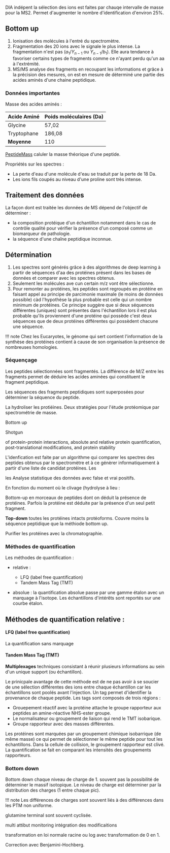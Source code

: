 
DIA indépent la sélection des ions est faites par chauqe intervalle de masse pour la MS2. Permet d'augmenter le nombre d'identification d'environ 25%.

## Bottom up

1. Ionisation des molécules à l'entré du spectromètre.
2. Fragmentation des 20 ions avec le signale le plus intense. La fragmentation n'est pas ($a_1/Y_{n-1}$ ou $Y_{n-1} / b_1$). Elle aura tendance à favoriser certains types de fragments comme ce n'ayant perdu qu'un aa à l'extrémité.
3. MS/MS analyse des fragments en recoupant les informations et grâce à la précision des mesures, on est en mesure de déterminé une partie des acides aminés d'une chaine peptidique.

### Données importantes

Masse des acides aminés :

Acide Aminé | Poids moléculaires (Da)
---|---
Glycine | 57,02
Tryptophane | 186,08
__Moyenne__ | 110

[PeptideMass](https://web.expasy.org/peptide_mass/) caluler la masse théorique d'une peptide.

Propriétés sur les spectres :

* La perte d'eau d'une molécule d'eau se traduit par la perte de 18 Da.
* Les ions fils coupés au niveau d'une proline sont très intense.

## Traitement des données

La façon dont est traitée les données de MS dépend de l'objectif de
déterminer :

* la composition protéique d'un échantillon notamment dans le cas de contrôle qualité pour vérifier la présence d'un composé comme un biomarqueur de pathologie.
* la séquence d'une chaîne peptidique inconnue.

## Détermination

1. Les spectres sont générés grâce à des algorithmes de deep learning à partir de séquences d'aa des protéines présent dans les bases de données et comparer avec les spectres obtenus.
2. Seulement les molécules ave cun certain m/z vont être sélectionne.
3. Pour remonter au protéines, les peptides sont regroupés en protéine en faisant appel au principe de parcimonie maximale (le moins de données possible) càd l'hypothèse la plus probable est celle qui un nombre minimum de protéines. Ce principe suggère que si deux séquences différentes (uniques) sont présentes dans l'échantillon lors il est plus probable qu'ils proviennent d'une protéine qui possède c'est deux séquences que de deux protéines différentes qui possèdent chacune une séquence.

!!! note
    Chez les Eucaryotes, le génome qui sert contient l'information de la synthèse des protéines contient à cause de son organisation la présence de nombreuses homologies.

### Séquençage

Les peptides sélectionnées sont fragmentés. La différence de M/Z entre les fragments permet de déduire les acides aminées qui constituent le fragment peptidique.

Les séquences des fragments peptidiques sont superposées pour déterminer la séquence du peptide.

La hydroliser les protiéines. Deux stratégies pour l'étude protéomique par spectrométrie de masse.

Bottom up

Shotgun

of protein-protein interactions, absolute and relative protein
quantification, post-translational modifications, and protein stability

L'idenfication est faite par un algorithme qui comparer les spectres des peptides obtenus par le spectromètre et à ce génèrer informatiquement à partir d'une liste de candidat protéines. Les 

les 
Analyse statistique des données avec false et vrai positifs.

En fonction du moment où le clivage (hydrolyse à lieu :

Bottom-up en morceaux de peptides dont on déduit la présence de protéines. Parfois la protéine est déduite par la présence d'un seul petit fragment.

__Top-down__ toutes les protéines intacts protéoforms. Couvre moins la séquence peptidique que la méthiode bottom up.

Purifier les protéines avec la chromatographie.

### Méthodes de quantification

Les méthodes de quantification :

- relative :
  - LFQ (label free quantification)
  - Tandem Mass Tag (TMT)
  
- absolue : la quantification absolue passe par une gamme étalon avec un marquage à l'isotope. Les échantillons d'intérêts sont reportés sur une courbe étalon.


Méthodes de quantification relative :
  - 

#### LFQ (label free quantification)

La quantification sans marquage 

#### Tandem Mass Tag (TMT)

__Multiplexages__ techniques consistant à réunir plusieurs informations au sein d'un unique support (ou échantillon).

Le prinicpale avantage de cette méthode est de ne pas avoir à se soucier de une sélection différentes des ions entre chaque échantillon car les échantillons sont poolés avant l'injection. Un tag permet d'identifier la provenance de chaque peptide. Les tags sont composés de trois régions :

* Grouepement réactif avec la protéine attache le groupe rapporteur aux peptides an amine-réactive NHS-ester groupe.
* Le normalisateur ou groupement de liaison qui rend le TMT isobarique.
* Groupe rapporteur avec des masses différentes.

Les protéines sont marquées par un groupement chimique isobarrique (de même masse) ce qui permet de sélectionner le même peptide pour tout les échantillons. Dans la cellule de collision, le groupement rapporteur est clivé. La quantification se fait en comparant les intensités des groupements rapporteurs. 

### Bottom down


Bottom down chaque niveau de charge de 1. souvent pas la possibilité de déterminer le massif isotopique. Le niveau de charge est déterminer par la distribution des charges (1 entre chaque pic).

!!! note
    Les différences de charges sont souvent liés à des différences dans les PTM non uniforme.

glutamine terminal sont souvent cyclisée.

multi attibut monitoring intégration des modificaitions 

transformation en loi normale racine ou log avec transformation de 0 en 1.

Correction avec Benjamini-Hochberg.


